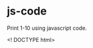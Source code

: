 # js-code
Print 1-10 using javascript code.

<! DOCTYPE html>
<html>
<body>
<script language= " javaScript">
var i ;
for ( i=1; i<=10; i++)
{
document.write ("no."+i );
}
</script>
</body>
</html>
    
